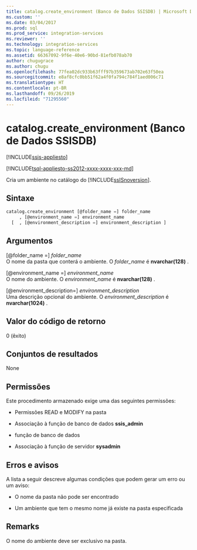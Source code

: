 ```yaml
---
title: catalog.create_environment (Banco de Dados SSISDB) | Microsoft Docs
ms.custom: ''
ms.date: 03/04/2017
ms.prod: sql
ms.prod_service: integration-services
ms.reviewer: ''
ms.technology: integration-services
ms.topic: language-reference
ms.assetid: 66367092-9f6e-40e6-90bd-81efb078ab70
author: chugugrace
ms.author: chugu
ms.openlocfilehash: 77fea02dc933b63fff97b359673ab702e63f50ea
ms.sourcegitcommit: e8af8cfc0bb51f62a4f0fa794c784f1aed006c71
ms.translationtype: HT
ms.contentlocale: pt-BR
ms.lasthandoff: 09/26/2019
ms.locfileid: "71295560"
---
```

# <a name="catalogcreate_environment-ssisdb-database"></a>catalog.create_environment (Banco de Dados SSISDB)

[!INCLUDE[ssis-appliesto](../../includes/ssis-appliesto-ssvrpluslinux-asdb-asdw-xxx.md)]


[!INCLUDE[tsql-appliesto-ss2012-xxxx-xxxx-xxx-md](../../includes/tsql-appliesto-ss2012-xxxx-xxxx-xxx-md.md)]

  Cria um ambiente no catálogo do [!INCLUDE[ssISnoversion](../../includes/ssisnoversion-md.md)].  
  
## <a name="syntax"></a>Sintaxe  
  
```sql  
catalog.create_environment [@folder_name =] folder_name  
     , [@environment_name =] environment_name  
  [  , [@environment_description =] environment_description ]  
```  
  
## <a name="arguments"></a>Argumentos  
 [@folder_name =] *folder_name*  
 O nome da pasta que conterá o ambiente. O *folder_name* é **nvarchar(128)** .  
  
 [@environment_name =] *environment_name*  
 O nome do ambiente. O *environment_name* é **nvarchar(128)** .  
  
 [@environment_description=] *environment_description*  
 Uma descrição opcional do ambiente. O *environment_description* é **nvarchar(1024)** .  
  
## <a name="return-code-value"></a>Valor do código de retorno  
 0 (êxito)  
  
## <a name="result-sets"></a>Conjuntos de resultados  
 None  
  
## <a name="permissions"></a>Permissões  
 Este procedimento armazenado exige uma das seguintes permissões:  
  
-   Permissões READ e MODIFY na pasta  
  
-   Associação à função de banco de dados **ssis_admin**  
  
-   função de banco de dados  
  
-   Associação à função de servidor **sysadmin**  
  
## <a name="errors-and-warnings"></a>Erros e avisos  
 A lista a seguir descreve algumas condições que podem gerar um erro ou um aviso:  
  
-   O nome da pasta não pode ser encontrado  
  
-   Um ambiente que tem o mesmo nome já existe na pasta especificada  
  
## <a name="remarks"></a>Remarks  
 O nome do ambiente deve ser exclusivo na pasta.  
  
  
